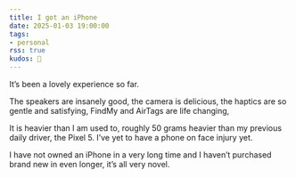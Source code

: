 ```yaml
---
title: I got an iPhone
date: 2025-01-03 19:00:00
tags:
- personal
rss: true
kudos: 📱
---
```


It’s been a lovely experience so far.

The speakers are insanely good, the camera is delicious, the haptics are so gentle and satisfying, FindMy and AirTags are life changing,

It is heavier than I am used to, roughly 50 grams heavier than my previous daily driver, the Pixel 5. I’ve yet to have a phone on face injury yet.

I have not owned an iPhone in a very long time and I haven’t purchased brand new in even longer, it’s all very novel.